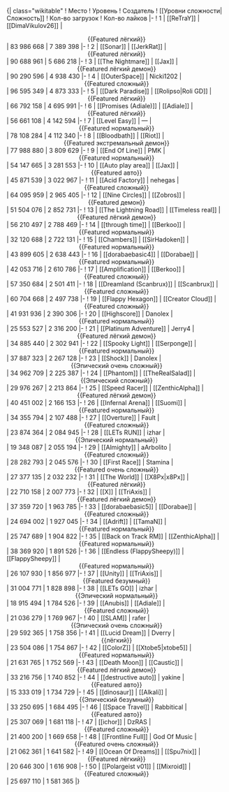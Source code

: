 {| class="wikitable"
! Место
! Уровень
! Создатель
! [[Уровни сложности|Сложность]]
! Кол-во загрузок
! Кол-во лайков
|-
! 1
| [[ReTraY]]
| [[DimaVikulov26]]
| <center>{{Featured лёгкий}}</center>
| 83 986 668
| 7 389 398
|-
! 2
| [[Sonar]]
| [[JerkRat]]
| <center>{{Featured лёгкий}}</center>
| 90 688 961
| 5 686 218
|-
! 3
| [[The Nightmare]]
| [[Jax]]
| <center>{{Featured лёгкий демон}}</center>
| 90 290 596
| 4 938 430
|-
! 4
| [[OuterSpace]]
| Nicki1202
| <center>{{Featured сложный}}</center>
| 96 595 349
| 4 873 333
|-
! 5
| [[Dark Paradise]]
| [[Rolipso|Roli GD]]
| <center>{{Featured лёгкий}}</center>
| 66 792 158
| 4 695 991
|-
! 6
| [[Promises (Adiale)]]
| [[Adiale]]
| <center>{{Featured лёгкий}}</center>
| 56 661 108
| 4 142 594
|-
! 7
| [[Level Easy]]
| —
| <center>{{Featured нормальный}}</center>
| 78 108 284
| 4 112 340
|-
! 8
| [[Bloodbath]]
| [[Riot]]
| <center>{{Featured экстремальный демон}}</center>
| 77 988 880
| 3 809 629
|-
! 9
| [[End Of Line]]
| PMK
| <center>{{Featured нормальный}}</center>
| 54 147 665
| 3 281 553
|-
! 10
| [[Auto play area]]
| [[Jax]]
| <center>{{Featured авто}}</center>
| 45 871 539
| 3 022 967
|-
! 11
| [[Acid Factory]]
| nehegas
| <center>{{Featured сложный}}</center>
| 64 095 959
| 2 965 405
|-
! 12
| [[Nine Circles]]
| [[Zobros]]
| <center>{{Featured демон}}</center>
| 51 504 076
| 2 852 731
|-
! 13
| [[The Lightning Road]]
| [[Timeless real]]
| <center>{{Featured лёгкий демон}}</center>
| 56 210 497
| 2 788 469
|-
! 14
| [[through time]]
| [[Berkoo]]
| <center>{{Featured нормальный}}</center>
| 32 120 688
| 2 722 131
|-
! 15
| [[Chambers]]
| [[SirHadoken]]
| <center>{{Featured нормальный}}</center>
| 43 899 605
| 2 638 443
|-
! 16
| [[dorabaebasic4]]
| [[Dorabae]]
| <center>{{Featured нормальный}}</center>
| 42 053 716
| 2 610 786
|-
! 17
| [[Amplification]]
| [[Berkoo]]
| <center>{{Featured сложный}}</center>
| 57 350 684
| 2 501 411
|-
! 18
| [[Dreamland (Scanbrux)]]
| [[Scanbrux]]
| <center>{{Featured сложный}}</center>
| 60 704 668
| 2 497 738
|-
! 19
| [[Flappy Hexagon]]
| [[Creator Cloud]]
| <center>{{Featured сложный}}</center>
| 41 931 936
| 2 390 306
|-
! 20
| [[Highscore]]
| Danolex
| <center>{{Featured нормальный}}</center>
| 25 553 527
| 2 316 200
|-
! 21
| [[Platinum Adventure]]
| Jerry4
| <center>{{Featured лёгкий демон}}</center>
| 34 885 440
| 2 302 941
|-
! 22
| [[Spooky Light]]
| [[Serponge]]
| <center>{{Featured нормальный}}</center>
| 37 887 323
| 2 267 128
|-
! 23
| [[Shock]]
| Danolex
| <center>{{Эпический очень сложный}}</center>
| 34 962 709
| 2 225 387
|-
! 24
| [[Phantom]]
| [[TheRealSalad]]
| <center>{{Эпический сложный}}</center>
| 29 976 267
| 2 213 864
|-
! 25
| [[Speed Racer]]
| [[ZenthicAlpha]]
| <center>{{Featured лёгкий демон}}</center>
| 40 451 002
| 2 166 153
|-
! 26
| [[Infernal Arena]]
| [[Suomi]]
| <center>{{Featured нормальный}}</center>
| 34 355 794
| 2 107 488
|-
! 27
| [[Overture]]
| Fault
| <center>{{Featured сложный}}</center>
| 23 874 364
| 2 084 945
|-
! 28
| [[LETs  RUN]]
| izhar
| <center>{{Эпический нормальный}}</center>
| 19 348 087
| 2 055 194
|-
! 29
| [[Almighty]]
| aArbolito
| <center>{{Featured сложный}}</center>
| 28 282 793
| 2 045 576
|-
! 30
| [[First Race]]
| Stamina
| <center>{{Featured очень сложный}}</center>
| 27 377 135
| 2 032 232
|-
! 31
| [[The World]]
| [[X8Px|x8Px]]
| <center>{{Featured лёгкий}}</center>
| 22 710 158
| 2 007 773
|-
! 32
| [[X]]
| [[TriAxis]]
| <center>{{Featured лёгкий демон}}</center>
| 37 359 720
| 1 963 785
|-
! 33
| [[dorabaebasic5]]
| [[Dorabae]]
| <center>{{Featured сложный}}</center>
| 24 694 002
| 1 927 045
|-
! 34
| [[Adrift]]
| [[TamaN]]
| <center>{{Featured нормальный}}</center>
| 25 747 689
| 1 904 822
|-
! 35
| [[Back on Track RM]]
| [[ZenthicAlpha]]
| <center>{{Featured нормальный}}</center>
| 38 369 920
| 1 891 526
|-
! 36
| [[Endless (FlappySheepy)]]
| [[FlappySheepy]]
| <center>{{Featured нормальный}}</center>
| 26 107 930
| 1 856 977
|-
! 37
| [[Unity]]
| [[TriAxis]]
| <center>{{Featured безумный}}</center>
| 31 004 771
| 1 828 898
|-
! 38
| [[LETs GO]]
| izhar
| <center>{{Эпический нормальный}}</center>
| 18 915 494
| 1 784 526
|-
! 39
| [[Anubis]]
| [[Adiale]]
| <center>{{Featured сложный}}</center>
| 21 036 279
| 1 769 967
|-
! 40
| [[SLAM]]
| rafer
| <center>{{Эпический очень сложный}}</center>
| 29 592 365
| 1 758 356
|-
! 41
| [[Lucid Dream]]
| Dverry
| <center>{{лёгкий}}</center>
| 23 504 086
| 1 754 867
|-
! 42
| [[ColorZ]]
| [[Xtobe5|xtobe5]]
| <center>{{Featured нормальный}}</center>
| 21 631 765
| 1 752 569
|-
! 43
| [[Death Moon]]
| [[Caustic]]
| <center>{{Featured лёгкий демон}}</center>
| 33 216 756
| 1 740 852
|-
! 44
| [[destructive auto]]
| yakine
| <center>{{Featured авто}}</center>
| 15 333 019
| 1 734 729
|-
! 45
| [[dinosaur]]
| [[Alkali]]
| <center>{{Эпический безумный}}</center>
| 33 250 695
| 1 684 495
|-
! 46
| [[Space Travel]]
| Rabbitical
| <center>{{Featured авто}}</center>
| 25 307 069
| 1 681 118
|-
! 47
| [[ichor]]
| DzRAS
| <center>{{Featured сложный}}</center>
| 21 400 200
| 1 669 658
|-
! 48
| [[Frontline Full]]
| God Of Music
| <center>{{Featured очень сложный}}</center>
| 21 062 361
| 1 641 582
|-
! 49
| [[Ocean Of Dreams]]
| [[Spu7nix]]
| <center>{{Featured лёгкий}}</center>
| 20 646 300
| 1 616 908
|-
! 50
| [[Polargeist v01]]
| [[Mixroid]]
| <center>{{Featured сложный}}</center>
| 25 697 110
| 1 581 365
|}